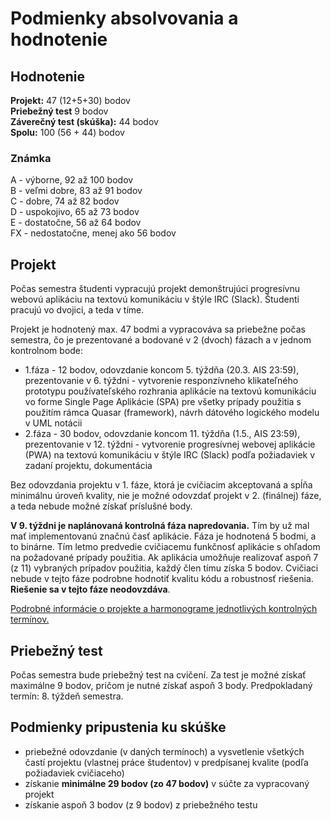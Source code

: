 # Podmienky absolvovania a hodnotenie


## Hodnotenie
**Projekt:** 47 (12+5+30) bodov   
**Priebežný test** 9 bodov    
**Záverečný test (skúška):** 44 bodov    
**Spolu:** 100 (56 + 44) bodov    

### Známka
A - výborne, 92 až 100 bodov   
B - veľmi dobre, 83 až 91 bodov    
C - dobre, 74 až 82  bodov  
D - uspokojivo, 65 až 73 bodov    
E - dostatočne, 56 až 64 bodov  
FX - nedostatočne, menej ako 56 bodov


## Projekt
Počas semestra študenti vypracujú projekt demonštrujúci progresívnu webovú aplikáciu na textovú komunikáciu v štýle IRC (Slack). Študenti pracujú vo dvojici, a teda v tíme.

Projekt je hodnotený max. 47 bodmi a vypracováva sa priebežne počas semestra, čo je prezentované a bodované v 2 (dvoch) fázach a v jednom kontrolnom bode:

* 1.fáza  - 12 bodov, odovzdanie koncom 5. týždňa (20.3. AIS 23:59), prezentovanie v 6. týždni - vytvorenie responzívneho klikateľného prototypu používateľského rozhrania aplikácie na textovú komunikáciu vo forme Single Page Aplikácie (SPA) pre všetky prípady použitia s použitím rámca Quasar (framework), návrh dátového logického modelu v UML notácii
* 2.fáza - 30 bodov, odovzdanie koncom 11. týždňa (1.5., AIS 23:59), prezentovanie v 12. týždni - vytvorenie progresívnej webovej aplikácie (PWA) na textovú komunikáciu v štýle IRC (Slack) podľa požiadaviek v zadaní projektu, dokumentácia

Bez odovzdania projektu v 1. fáze, ktorá je cvičiacim akceptovaná a spĺňa minimálnu úroveň kvality, nie je možné odovzdať projekt v 2. (finálnej) fáze, a teda nebude možné získať príslušné body.

**V 9. týždni je naplánovaná kontrolná fáza napredovania.** Tím by už mal mať implementovanú značnú časť aplikácie. Fáza je hodnotená 5 bodmi, a to binárne. Tím letmo predvedie cvičiacemu funkčnosť aplikácie s ohľadom na požadované prípady použitia. Ak aplikácia umožňuje realizovať aspoň 7 (z 11) vybraných prípadov použitia, každý člen tímu získa 5 bodov. Cvičiaci nebude v tejto fáze podrobne hodnotiť kvalitu kódu a robustnosť riešenia. **Riešenie sa v tejto fáze neodovzdáva**.

[Podrobné informácie o projekte a harmonograme jednotlivých kontrolných termínov.](../semestralny-projekt)


## Priebežný test
Počas semestra bude priebežný test na cvičení. Za test je možné získať maximálne 9 bodov, pričom je nutné získať aspoň 3 body.
Predpokladaný termín: 8. týždeň semestra.

## Podmienky pripustenia ku skúške
* priebežné odovzdanie (v daných termínoch) a vysvetlenie všetkých častí projektu (vlastnej práce študentov) v predpísanej kvalite (podľa požiadaviek cvičiaceho)
* získanie **minimálne 29 bodov (zo 47 bodov)** v súčte za vypracovaný projekt
* získanie aspoň 3 bodov (z 9 bodov) z priebežného testu
